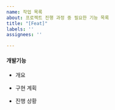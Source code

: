 ```yaml
---
name: 작업 목록
about: 프로젝트 진행 과정 중 필요한 기능 목록
title: "[Feat]"
labels: ''
assignees: ''

---
```


#### 개발기능

- 개요

- 구현 계획

- 진행 상황
